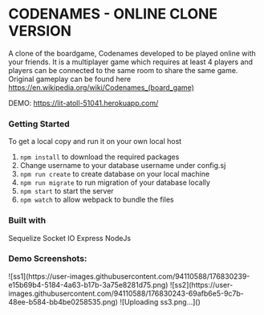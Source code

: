 <h1>CODENAMES - ONLINE CLONE VERSION</h1>

A clone of the boardgame, Codenames developed to be played online with your friends. It is a multiplayer game which requires at least 4 players and players can be connected to the same room to share the same game. Original gameplay can be found here https://en.wikipedia.org/wiki/Codenames_(board_game)

DEMO: https://lit-atoll-51041.herokuapp.com/

<h3>Getting Started </h3>
To get a local copy and run it on your own local host 
<ol>
<li> <code>npm install</code> to download the required packages </li>
<li> Change username to your database username under config.sj </li>
<li> <code>npm run create</code> to create database on your local machine </li>
<li> <code>npm run migrate</code> to run migration of your database locally </li>
<li> <code>npm start</code> to start the server </li>
<li> <code>npm watch</code> to allow webpack to bundle the files </li>
</ol>

<h3> Built with </h3>
Sequelize 
Socket IO 
Express
NodeJs 

<h3> Demo Screenshots: </h3>
![ss1](https://user-images.githubusercontent.com/94110588/176830239-e15b69b4-5184-4a63-b17b-3a75e8281d75.png)
![ss2](https://user-images.githubusercontent.com/94110588/176830243-69afb6e5-9c7b-48ee-b584-bb4be0258535.png)
![Uploading ss3.png…]()
